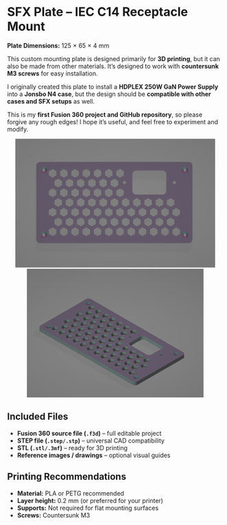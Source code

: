 # SFX Plate – IEC C14 Receptacle Mount

**Plate Dimensions:** 125 × 65 × 4 mm

This custom mounting plate is designed primarily for **3D printing**, but it can also be made from other materials. It’s designed to work with **countersunk M3 screws** for easy installation.

I originally created this plate to install a **HDPLEX 250W GaN Power Supply** into a **Jonsbo N4 case**, but the design should be **compatible with other cases and SFX setups** as well.

This is my **first Fusion 360 project and GitHub repository**, so please forgive any rough edges! I hope it’s useful, and feel free to experiment and modify.

<p align="center">
  <img src="Snapshots/Screenshot 2025-09-22 170847.png" alt="Alt text" height="300">
  <img src="Snapshots/Screenshot 2025-09-22 170814.png" alt="Alt text" height="300">
</p>

## Included Files

- **Fusion 360 source file (`.f3d`)** – full editable project
- **STEP file (`.step/.stp`)** – universal CAD compatibility
- **STL (`.stl/.3mf`)** – ready for 3D printing
- **Reference images / drawings** – optional visual guides

## Printing Recommendations

- **Material:** PLA or PETG recommended
- **Layer height:** 0.2 mm (or preferred for your printer)
- **Supports:** Not required for flat mounting surfaces
- **Screws:** Countersunk M3

